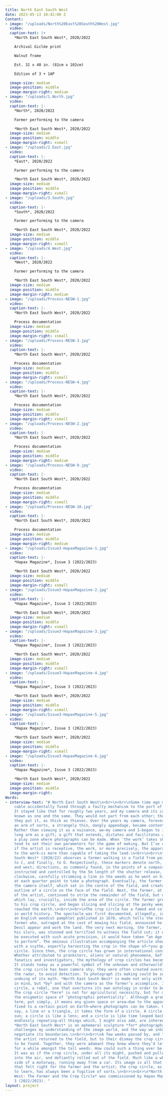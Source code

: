 ```yaml
---
title: North East South West
date: 2023-05-13 10:42:00 Z
Content:
- image: "/uploads/North%20East%20South%20West.jpg"
  video: 
  caption-text: |+
    *North East South West*, 2020/2022

    Archival Giclée print

    Walnut frame

    Est. 32 x 40 in. (81cm x 102cm)

    Edition of 3 + 1AP

  image-size: medium
  image-position: middle
  image-margin-right: medium
- image: "/uploads/1.North.jpg"
  video: 
  caption-text: |-
    *North*, 2020/2022

    Farmer performing to the camera

    *North East South West*, 2020/2022
  image-size: medium
  image-position: middle
  image-margin-right: xsmall
- image: "/uploads/2.East.jpg"
  video: 
  caption-text: |-
    *East*, 2020/2022

    Farmer performing to the camera

    *North East South West*, 2020/2022
  image-size: medium
  image-position: middle
  image-margin-right: xsmall
- image: "/uploads/3.South.jpg"
  video: 
  caption-text: |-
    *South*, 2020/2022

    Farmer performing to the camera

    *North East South West*, 2020/2022
  image-size: medium
  image-position: middle
  image-margin-right: xsmall
- image: "/uploads/4.West.jpg"
  video: 
  caption-text: |-
    *West*, 2020/2022

    Farmer performing to the camera

    *North East South West*, 2020/2022
  image-size: medium
  image-position: middle
  image-margin-right: medium
- image: "/uploads/Process-NESW-1.jpg"
  video: 
  caption-text: |-
    *North East South West*, 2020/2022

    Process documentation
  image-size: medium
  image-position: middle
  image-margin-right: xsmall
- image: "/uploads/Process-NESW-3.jpg"
  video: 
  caption-text: |-
    *North East South West*, 2020/2022

    Process documentation
  image-size: medium
  image-position: middle
  image-margin-right: xsmall
- image: "/uploads/Process-NESW-4.jpg"
  video: 
  caption-text: |-
    *North East South West*, 2020/2022

    Process documentation
  image-size: medium
  image-position: middle
  image-margin-right: xsmall
- image: "/uploads/Process-NESW-2.jpg"
  video: 
  caption-text: |-
    *North East South West*, 2020/2022

    Process documentation
  image-size: medium
  image-position: middle
  image-margin-right: medium
- image: "/uploads/Process-NESW-9.jpg"
  video: 
  caption-text: |-
    *North East South West*, 2020/2022

    Process documentation
  image-size: medium
  image-position: middle
  image-margin-right: xsmall
- image: "/uploads/Process-NESW-10.jpg"
  video: 
  caption-text: |-
    *North East South West*, 2020/2022

    Process documentation
  image-size: medium
  image-position: middle
  image-margin-right: medium
- image: "/uploads/Issue3-HapaxMagazine-1.jpg"
  video: 
  caption-text: |-
    *Hapax Magazine*, Issue 3 (2022/2023)

    *North East South West*, 2020/2022
  image-size: medium
  image-position: middle
  image-margin-right: xsmall
- image: "/uploads/Issue3-HapaxMagazine-2.jpg"
  video: 
  caption-text: |-
    *Hapax Magazine*, Issue 3 (2022/2023)

    *North East South West*, 2020/2022
  image-size: medium
  image-position: middle
  image-margin-right: xsmall
- image: "/uploads/Issue3-HapaxMagazine-3.jpg"
  video: 
  caption-text: |-
    *Hapax Magazine*, Issue 3 (2022/2023)

    *North East South West*, 2020/2022
  image-size: medium
  image-position: middle
  image-margin-right: xsmall
- image: "/uploads/Issue3-HapaxMagazine-4.jpg"
  video: 
  caption-text: |-
    *Hapax Magazine*, Issue 3 (2022/2023)

    *North East South West*, 2020/2022
  image-size: medium
  image-position: middle
  image-margin-right: xsmall
- image: "/uploads/Issue3-HapaxMagazine-5.jpg"
  video: 
  caption-text: |-
    *Hapax Magazine*, Issue 3 (2022/2023)

    *North East South West*, 2020/2022
  image-size: medium
  image-position: middle
  image-margin-right: xsmall
- image: "/uploads/Issue3-HapaxMagazine-6.jpg"
  video: 
  caption-text: |-
    *Hapax Magazine*, Issue 3 (2022/2023)

    *North East South West*, 2020/2022
  image-size: medium
  image-position: middle
  image-margin-right: 
Words:
- interview-text: "# North East South West\n<br>\n<br>\nSome time ago my shutter release
    cable accidentally fused through a faulty mechanism to the port of my camera.
    It stayed like that for roughly two years, and my camera and its cable became
    known as one and the same. They would not part from each other; they were, as
    they put it, as thick as thieves. Over the years my camera, forever fixed with
    an arm of sorts, a strangely thin, dangly appendage, became content with its partner.
    Rather than viewing it as a nuisance, we—my camera and I—began to interpret this
    long arm as a gift; a gift that extends, dictates and facilitates a space of play:
    a play zone where photographs can be made. When ‘the work’ takes shape, most artists
    tend to set their own parameters for the game of making. But I’ve come to notice,
    if the artist is receptive, the work, or more precisely, the apparatus—the bridge
    to the work—is more than capable of taking the lead.\n<br>\n<br>\n*North East
    South West* (2020/22) observes a farmer walking in a field from point A, to B,
    to C, and finally, to D. Respectively, these markers denote north, east, south
    and west; directions, as commonly found, in the points of a compass. The farmer,
    instructed and controlled by the 5m length of the shutter release, first walked
    clockwise, carefully strimming a line in the weeds as he went on his way. He stopped
    at each quarter point to take a photograph. Eventually, the farmer circumnavigated
    the camera itself, which sat in the centre of the field, and created a distinguishable
    outline of a circle on the face of the field. Next, the farmer, at the behest
    of the artist, continued to strim the remainder of the field, but only the field
    which lay, crucially, inside the area of the circle. The farmer grew accustomed
    to his crop circle, and began slicing and slicing at the pesky weeds, until he
    reached the earth.\n<br>\n<br>\nThe crop circle has a famed and colourful position
    in world history. The spectacle was first documented, allegedly, in *The Mowing-Devil*,
    an English woodcut pamphlet published in 1678, which tells the story of a Herefordshire
    farmer who, outraged at the cost of mowing his field, announced he’d rather the
    Devil appear and work the land. The very next morning, the farmer, repentant for
    his slurs, was stunned and terrified to witness the field cut; it was said to
    be executed with such acute precision, it would have taken “an Age for any Man
    to perform”. The ominous illustration accompanying the article shows the Devil
    with a scythe, expertly harvesting the crop in the shape of—*you guessed it*—a
    circle. Since then, the crop circle has grown in international consciousness.
    Whether attributed to pranksters, aliens or natural phenomena, baffling scientists,
    fanatics and investigators, the mythology of crop circles has become undeniable.
    It stands today as a powerful symbol of the unknown and otherworldly.\n<br>\n<br>\nHistorically,
    the crop circle has been camera shy; they were often created overnight, under
    the radar, to avoid detection. To photograph its making could be seen as the very
    undoing of its myth. *North East South West* is made not only with the camera
    in mind, but *by* and with the camera as the farmer’s accomplice. It is a quasi-crop
    circle, a rebel, one that overturns its own ontology in order to be witnessed.
    The crop circle *here* is not for agricultural necessity, but for materialising
    the enigmatic space of ‘photographic potentiality’. Although a grand and abstract
    term, put simply, it means any given space or area—due to the apparatus being
    fixed to a certain point on Earth—where photographs can be taken. Opposed to,
    say, a line or a triangle, it takes the form of a circle. A circle is like the
    sun; a circle is like a lens; and a circle is like time looped back upon itself,
    endlessly repeating—all things which, I might also add, are inherently photographic.
    *North East South West* is an ephemeral sculpture *for* photography. One that
    challenges my understanding of the image world, and the way we inhabit, roam and
    negotiate its boundaries.\n<br>\n<br>\nA few weeks passed by, and the farmer and
    the artist returned to the field, but to their dismay the crop circle was nowhere
    to be found. Together, they were adamant they knew where they’d left it, searching
    for a while amongst the tall weeds. How could such a thing ever be misplaced?
    It was as if the crop circle, under all its might, pushed and pulled itself up
    into the air, and defiantly rolled out of the field. Much like a wheel, on the
    side of a motorway, running away from a car. Its image is all that remains. Somehow,
    that felt right for the farmer and the artist; the crop circle, as we’ve come
    to learn, has always been a fugitive of sorts.\n<br>\n<br>\n*North East South
    West: The Farmer and the Crop Circle* was commissioned by Hapax Magazine, Issue
    3 (2022/2023). "
layout: project
---
```


